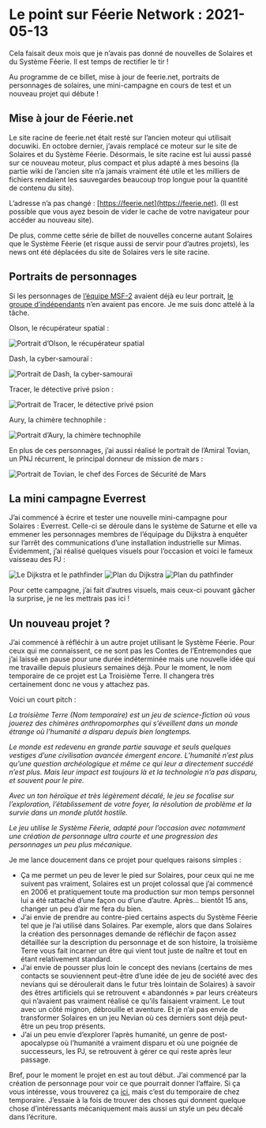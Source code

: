 # Le point sur Féerie Network : 2021-05-13

Cela faisait deux mois que je n’avais pas donné de nouvelles de Solaires et du Système Féerie. Il est temps de rectifier le tir !

Au programme de ce billet, mise à jour de feerie.net, portraits de personnages de solaires, une mini-campagne en cours de test et un nouveau projet qui débute !

## Mise à jour de Féerie.net

Le site racine de feerie.net était resté sur l’ancien moteur qui utilisait docuwiki. En octobre dernier, j’avais remplacé ce moteur sur le site de Solaires et du Système Féerie. Désormais, le site racine est lui aussi passé sur ce nouveau moteur, plus compact et plus adapté à mes besoins (la partie wiki de l’ancien site n’a jamais vraiment été utile et les milliers de fichiers rendaient les sauvegardes beaucoup trop longue pour la quantité de contenu du site).

L’adresse n’a pas changé : [https://feerie.net](https://feerie.net). (Il est possible que vous ayez besoin de vider le cache de votre navigateur pour accéder au nouveau site).

De plus, comme cette série de billet de nouvelles concerne autant Solaires que le Système Féerie (et risque aussi de servir pour d’autres projets), les news ont été déplacées du site de Solaires vers le site racine.

## Portraits de personnages

Si les personnages de [l’équipe MSF-2](https://solaires.feerie.net/Encyclop%C3%A9die/Personnages/%C3%89quipe%20MSF-2) avaient déjà eu leur portrait, [le groupe d’indépendants](https://solaires.feerie.net/Encyclop%C3%A9die/Personnages/Groupe%20d'ind%C3%A9pendants) n’en avaient pas encore. Je me suis donc attelé à la tâche.

Olson, le récupérateur spatial :

![Portrait d’Olson, le récupérateur spatial](illustrations/portrait_olson.png)

Dash, la cyber-samouraï :

![Portrait de Dash, la cyber-samouraï](illustrations/portrait_dash.png)

Tracer, le détective privé psion :

![Portrait de Tracer, le détective privé psion](illustrations/portrait_tracer.png)

Aury, la chimère technophile :

![Portrait d’Aury, la chimère technophile](illustrations/portrait_aury.png)

En plus de ces personnages, j’ai aussi réalisé le portrait de l’Amiral Tovian, un PNJ récurrent, le principal donneur de mission de mars :

![Portrait de Tovian, le chef des Forces de Sécurité de Mars](illustrations/portrait_tovian.png)

## La mini campagne Everrest

J’ai commencé à écrire et tester une nouvelle mini-campagne pour Solaires : Everrest. Celle-ci se déroule dans le système de Saturne et elle va emmener les personnages membres de l’équipage du Dijkstra à enquêter sur l’arrêt des communications d’une installation industrielle sur Mimas. Évidemment, j’ai réalisé quelques visuels pour l’occasion et voici le fameux vaisseau des PJ :

![Le Dijkstra et le pathfinder](illustrations/rendu_dijkstra.png)
![Plan du Dijkstra](illustrations/plan_dijkstra.png)
![Plan du pathfinder](illustrations/plan_pathfinder.png)

Pour cette campagne, j’ai fait d’autres visuels, mais ceux-ci pouvant gâcher la surprise, je ne les mettrais pas ici !

## Un nouveau projet ?

J’ai commencé à réfléchir à un autre projet utilisant le Système Féerie. Pour ceux qui me connaissent, ce ne sont pas les Contes de l’Entremondes que j’ai laissé en pause pour une durée indéterminée mais une nouvelle idée qui me travaille depuis plusieurs semaines déjà. Pour le moment, le nom temporaire de ce projet est La Troisième Terre. Il changera très certainement donc ne vous y attachez pas.

Voici un court pitch :

*La troisième Terre (Nom temporaire) est un jeu de science-fiction où vous jouerez des chimères anthropomorphes qui s’éveillent dans un monde étrange où l’humanité a disparu depuis bien longtemps.*

*Le monde est redevenu en grande partie sauvage et seuls quelques vestiges d’une civilisation avancée émergent encore. L’humanité n’est plus qu’une question archéologique et même ce qui leur a directement succédé n’est plus. Mais leur impact est toujours là et la technologie n’a pas disparu, et souvent pour le pire.*

*Avec un ton héroïque et très légèrement décalé, le jeu se focalise sur l’exploration, l’établissement de votre foyer, la résolution de problème et la survie dans un monde plutôt hostile.*

*Le jeu utilise le Système Féerie, adapté pour l’occasion avec notamment une création de personnage ultra courte et une progression des personnages un peu plus mécanique.*

Je me lance doucement dans ce projet pour quelques raisons simples :
* Ça me permet un peu de lever le pied sur Solaires, pour ceux qui ne me suivent pas vraiment, Solaires est un projet colossal que j’ai commencé en 2006 et pratiquement toute ma production sur mon temps personnel lui a été rattaché d’une façon ou d’une d’autre. Après… bientôt 15 ans, changer un peu d’air me fera du bien.
* J’ai envie de prendre au contre-pied certains aspects du Système Féerie tel que je l’ai utilisé dans Solaires. Par exemple, alors que dans Solaires la création des personnages demande de réfléchir de façon assez détaillée sur la description du personnage et de son histoire, la troisième Terre vous fait incarner un être qui vient tout juste de naître et tout en étant relativement standard.
* J’ai envie de pousser plus loin le concept des nevians (certains de mes contacts se souviennent peut-être d’une idée de jeu de société avec des nevians qui se déroulerait dans le futur très lointain de Solaires) à savoir des êtres artificiels qui se retrouvent « abandonnés » par leurs créateurs qui n’avaient pas vraiment réalisé ce qu’ils faisaient vraiment. Le tout avec un côté mignon, débrouille et aventure. Et je n’ai pas envie de transformer Solaires en un jeu Nevian où ces derniers sont déjà peut-être un peu trop présents.
* J’ai un peu envie d’explorer l’après humanité, un genre de post-apocalypse où l’humanité a vraiment disparu et où une poignée de successeurs, les PJ, se retrouvent à gérer ce qui reste après leur passage.

Bref, pour le moment le projet en est au tout début. J’ai commencé par la création de personnage pour voir ce que pourrait donner l’affaire. Si ça vous intéresse, vous trouverez ça [ici](https://github.com/Greewi/ProjectThirdEarth/blob/main/R%C3%A8gles/Les%20personnages.md), mais c’est du temporaire de chez temporaire. J’essaie à la fois de trouver des choses qui donnent quelque chose d’intéressants mécaniquement mais aussi un style un peu décalé dans l’écriture.